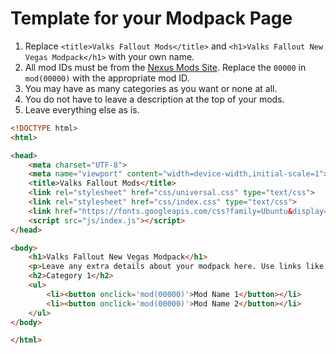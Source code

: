 # Template for your Modpack Page

1. Replace `<title>Valks Fallout Mods</title>` and `<h1>Valks Fallout New Vegas Modpack</h1>` with your own name.
2. All mod IDs must be from the [Nexus Mods Site](https://www.nexusmods.com). Replace the `00000` in `mod(00000)` with the appropriate mod ID.
3. You may have as many categories as you want or none at all.
4. You do not have to leave a description at the top of your mods.
5. Leave everything else as is.

```html
<!DOCTYPE html>
<html>

<head>
	<meta charset="UTF-8">
	<meta name="viewport" content="width=device-width,initial-scale=1">
	<title>Valks Fallout Mods</title>
	<link rel="stylesheet" href="css/universal.css" type="text/css">
	<link rel="stylesheet" href="css/index.css" type="text/css">
	<link href="https://fonts.googleapis.com/css?family=Ubuntu&display=swap" rel="stylesheet">
	<script src="js/index.js"></script>
</head>

<body>
	<h1>Valks Fallout New Vegas Modpack</h1>
	<p>Leave any extra details about your modpack here. Use links like <a href="https://www.duckduckgo.com/" target="_blank">this</a>.</p>
	<h2>Category 1</h2>
	<ul>
		<li><button onclick='mod(00000)'>Mod Name 1</button></li>
		<li><button onclick='mod(00000)'>Mod Name 2</button></li>
	</ul>
</body>

</html>
```
